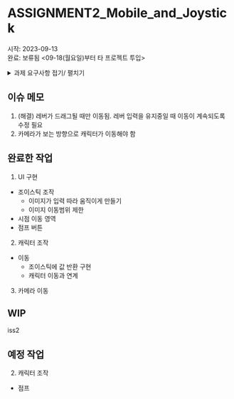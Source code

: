 # ASSIGNMENT2_Mobile_and_Joystick

시작: 2023-09-13 </br>
완료: 보류됨 <09-18(월요일)부터 타 프로젝트 투입>

<details>
<summary>과제 요구사항 접기/ 펼치기</summary>

============ Assignment2_Mobile_and_Joystick 과제 내용 ============

플랫폼: 모바일(안드로이드)</br>
시점: TPS 백뷰

1.
모바일 TPS에서의 캐릭터 조작을 위한 조이스틱 (외부 파키지 쓰지 말고 직접 구현) </br>
터치를 통한 시점 이동(회전) </br>
UI에 배치될 버튼(점프 및 미개발 버튼)을 구현 </br>

2. 
점프 구현할 때 함수 안에 직접 기능을 넣지 않고 이벤트/action을 이용한 Delegate 패턴으로 구현할 것 </br>
Action Func Delegate </br>
UnityAction UnityEvent(사실상 현재 유니티UI에서 사용되는 것들) </br>
를 사용한 스크립트 작성. </br>

기타 정해지지 않았거나 모호한 부분은 HexaWorld어플 조작 참고 </br>

=================================================
</details>

## 이슈 메모

1. (해결) 레버가 드래그될 때만 이동됨. 레버 입력을 유지중일 때 이동이 계속되도록 수정 필요
2. 카메라가 보는 방향으로 캐릭터가 이동해야 함

## 완료한 작업
1. UI 구현
- 조이스틱 조작
    - 이미지가 입력 따라 움직이게 만들기
    - 이미지 이동범위 제한
- 시점 이동 영역
- 점프 버튼
2. 캐릭터 조작
- 이동
    - 조이스틱에 값 반환 구현
    - 캐릭터 이동과 연계
3. 카메라 이동

## WIP

iss2

## 예정 작업
2. 캐릭터 조작
- 점프